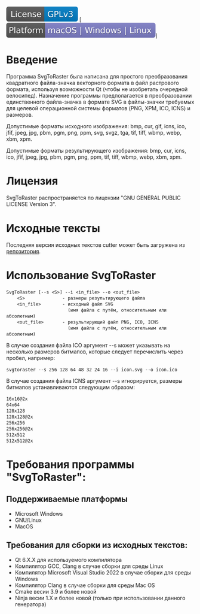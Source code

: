 [![License: GPL v3](doc/License_GPLv3.svg)](https://www.gnu.org/licenses/gpl-3.0)
[![Platforms: macOS, Windows, Linux](doc/Platform.svg)]

Введение
========

Программа SvgToRaster была написана для простого преобразования квадратного файла-значка
векторного формата в файл растрового формата, используя возможности Qt (чтобы
не изобретать очередной велосипед). Назначение программы предполагается в преобразовании
единственного файла-значка в формате SVG в файлы-значки требуемых для целевой операционной
системы форматов (PNG, XPM, ICO, ICNS) и размеров.

Допустимые форматы исходного изображения:
bmp, cur, gif, icns, ico, jfif, jpeg, jpg, pbm, pgm, png, ppm, svg, svgz, tga, tif,
tiff, wbmp, webp, xbm, xpm.

Допустимые форматы результирующего изображения:
bmp, cur, icns, ico, jfif, jpeg, jpg, pbm, pgm, png, ppm, tif, tiff, wbmp, webp,
xbm, xpm.

Лицензия
========

SvgToRaster распространяется по лицензии "GNU GENERAL PUBLIC LICENSE Version 3".

Исходные тексты
===============

Последняя версия исходных текстов cutter может быть загружена из
[репозитория](https://github.com/GeorgKZ/SvgToRaster).

Использование SvgToRaster
=========================
```
SvgToRaster [--s <S>] --i <in_file> --o <out_file>
    <S>              - размеры результирующего файла
    <in_file>        - исходный файл SVG
                       (имя файла с путём, относительным или абсолютным)
    <out_file>       - результирующий файл PNG, ICO, ICNS
                       (имя файла с путём, относительным или абсолютным)
```

В случае создания файла ICO аргумент --s может указывать на несколько размеров
битмапов, которые следует перечислить через пробел, например:
```
svgtoraster --s 256 128 64 48 32 24 16 --i icon.svg --o icon.ico
```

В случае создания файла ICNS аргумент --s игнорируется,
размеры битмапов устанавливаются следующим образом:
```
16x16@2x
64x64
128x128
128x128@2x
256x256
256x256@2x
512x512
512x512@2x
```

Требования программы "SvgToRaster":
===================================

Поддерживаемые платформы
------------------------
* Microsoft Windows
* GNU/Linux
* MacOS

Требования для сборки из исходных текстов:
------------------------------------------
* Qt 6.X.X для используемого компилятора
* Компилятор GCC, Clang в случае сборки для среды Linux
* Компилятор Microsoft Visual Studio 2022 в случае сборки для среды Windows
* Компилятор Clang в случае сборки для среды Mac OS
* Cmake весии 3.9 и более новой
* Ninja весии 1.X и более новой (только при использовании данного генератора)
